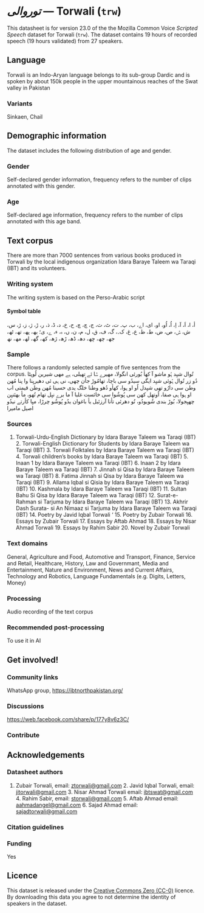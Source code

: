 # *توروالی* &mdash; Torwali (`trw`)
This datasheet is for version 23.0 of the the Mozilla Common Voice *Scripted Speech* dataset 
for Torwali (`trw`). The dataset contains 19 hours of recorded
speech (19 hours validated) from 27 speakers.

## Language
<!-- {{LANGUAGE_DESCRIPTION}} -->
<!-- Provide a brief (1-2 paragraph) description of your language -->

Torwali is an Indo-Aryan language belongs to its sub-group Dardic and is spoken by about 150k people in the upper mountainous reaches of the Swat valley in Pakistan

### Variants
<!-- {{VARIANT_DESCRIPTION}} -->
<!-- @ OPTIONAL @ -->
<!-- Describe the variants (MCV variants) of your language -->

Sinkaen, Chail

## Demographic information
<!-- You can get a lot of the information in this section from https://analyzer.cv-toolbox.web.tr/browse -->
The dataset includes the following distribution of age and gender.

### Gender
<!-- {{GENDER_TABLE}} -->
<!-- @ AUTOMATICALLY GENERATED @ -->
<!-- | Gender | Frequency |
|--------|-----------|
| male, masculine | ? |
| undeclared | ? |
| female, feminine | ? | -->
Self-declared gender information, frequency refers to the number of clips annotated with this gender.

### Age
<!-- {{AGE_TABLE}} -->
<!-- @ AUTOMATICALLY GENERATED @ -->
<!-- | Age band | Frequency |
|----------|-----------|
| teens | ? |
| twenties | ? |
| thirties | ? |
| fourties | ? |
| fifties | ? |
   ...if other age ranges are present in your data, add rows... -->
Self-declared age information, frequency refers to the number of clips annotated with this age band.

## Text corpus
<!-- {{TEXT_CORPUS_DESCRIPTION}} -->
<!-- @ OPTIONAL @ -->
<!-- An overview of the text corpus, with information such as average length (in characters and words) of validated sentences. -->

There are more than 7000 sentences from various books produced in Torwali by the local indigenous organization Idara Baraye Taleem wa Taraqi (IBT) and its volunteers. 

### Writing system
<!-- {{WRITING_SYSTEM_DESCRIPTION}} -->
<!-- @ OPTIONAL @ -->
<!-- A description of the writing system (or writing systems) used in the text corpus -->

The writing system is based on the Perso-Arabic script 

#### Symbol table
<!-- {{ALPHABET_TABLE}} -->
<!-- @ OPTIONAL @ -->
<!-- If the writing system is alphabetic, you can include the valid alphabet here -->

أ، ا، اَ، آ، اِ، اُ، اُو، او، ای، اے، ب، پ۔ ت، ٹ، ث، ج، چ، ڇ، ح، خ، د، ڈ، ذ، ر، ڑ، ژ، ز، ڙ، س، ش، ݜ، ص، ض، ط، ظ، ع، غ، ک۔، گ، ف، ق، ل، م، ن، ں، ہ، ء، ے، ی؛ بھ، پھ، تھ، ٹھ، جھ، چھ، ڇھ، دھ، ڈھ، ڑھ، ڙھ، کھ، گھ، لھ، مھ، نھ

### Sample
<!-- {{SENTENCES_SAMPLE}} -->
There follows a randomly selected sample of five sentences from the corpus.
تُوال شیِد ہُو ماشو آ کھأ بُورئی انگولا، مھیرے ݜا ئے تھیلی، ہے مھی شیرین لُوپٹا دُو زر تُوال ہُوئی شیِد ایگی سیدُو سی باچا،  تھامُوڑ جأن چھی، نی ہی ئی دھیریِنا وا پنا مُھن وطن سی دارُو تھی شیِدل اُو او ہوا، کھأو دُھو وطنا خلگ یدی حسینا  مُھن وطن قیمتی اب او ہوا ہی صفا، اُوتھل کھن سی پُوشُوا سی خائست غلبا آ ما برے نیِل تھام تُھو، مأ بھئنیِن چھیِجولا،  بُوڑ بندی شُویودُو، تُو دھرئی تأنا آرزئیل یأ باغوان یدُو پُوشُو چرڑا، میِا کأرتے نیدُو اصیل مامیرا  

### Sources
<!-- {{SOURCES_LIST}} -->
<!-- @ OPTIONAL @ -->
<!-- A list of sentence sources, can be curated to the top-N -->

1. Torwali-Urdu-English Dictionary by Idara Baraye Taleem wa Taraqi (IBT) 2. Torwali-English Dictionary for Students by Idara Baraye Taleem wa Taraqi (IBT) 3. Torwali Folktales by Idara Baraye Taleem wa Taraqi (IBT) 4. Torwali children’s books by Idara Baraye Taleem wa Taraqi (IBT) 5. Inaan 1 by Idara Baraye Taleem wa Taraqi (IBT) 6. Inaan 2 by Idara Baraye Taleem wa Taraqi (IBT) 7. Jinnah si Qisa by Idara Baraye Taleem wa Taraqi (IBT) 8. Fatima Jinnah si Qisa by Idara Baraye Taleem wa Taraqi (IBT) 9. Allama Iqbal si Qisia by Idara Baraye Taleem wa Taraqi (IBT) 10. Kashmala by Idara Baraye Taleem wa Taraqi (IBT) 11. Sultan Bahu Si Qisa by Idara Baraye Taleem wa Taraqi (IBT) 12. Surat-e-Rahman si Tarjuma by Idara Baraye Taleem wa Taraqi (IBT) 13. Akhrir Dash Surata- si An Nimaaz si Tarjuma by Idara Baraye Taleem wa Taraqi (IBT) 14. Poetry by Javid Iqbal Torwali ‘ 15. Poetry by Zubair Torwali  16. Essays by Zubair Torwali  17. Essays by Aftab Ahmad  18. Essays by Nisar Ahmad Torwali  19. Essays by Rahim Sabir  20. Novel by Zubair Torwali  

### Text domains
<!-- {{TEXT_DOMAIN_DESCRIPTION}} -->
<!-- @ OPTIONAL @ -->
<!-- What text domains are represented in the corpus? -->

General, Agriculture and Food, Automotive and Transport, Finance, Service and Retail, Healthcare, History, Law and Governmant, Media and Entertainment, Nature and Environment, News and Current Affairs, Technology and Robotics, Language Fundamentals (e.g. Digits, Letters, Money)

### Processing
<!-- {{PROCESSING_DESCRIPTION}} -->
<!-- @ OPTIONAL @ -->
<!-- How has the text data been processed -->

Audio recording of the text corpus 

### Recommended post-processing
<!-- {{RECOMMENDED_POSTPROCESSING_DESCRIPTION}} -->
<!-- @ OPTIONAL @ -->
<!-- What should people do before they use the data, for example Unicode normalisation -->

To use it in AI

## Get involved!


### Community links
<!-- {{COMMUNITY_LINKS_LIST}} -->
<!-- @ OPTIONAL @ -->
<!-- Links to community chats / fora -->

WhatsApp group, https://ibtnorthpakistan.org/

### Discussions
<!-- {{DISCUSSION_LINKS_LIST}} -->
<!-- @ OPTIONAL @ -->
<!-- Any links to discussions, for example on Discourse or other fora or blogs can be included here -->

https://web.facebook.com/share/p/177y8v6z3C/

### Contribute
<!-- {{CONTRIBUTE_LINKS_LIST}} -->
<!-- Here you can include links for how to contribute to the dataset -->



## Acknowledgements


### Datasheet authors
<!-- {{DATASHEET_AUTHORS_LIST}} -->
<!-- A list in the format of: Your Name <email@email.com> -->

1. Zubair Torwali, email: ztorwali@gmail.com  2. Javid Iqbal Torwali, email: jitorwali@gmail.com  3. Nisar Ahmad Torwali email: ibtswat@gmail.com  4. Rahim Sabir, email: storwali@gmail.com  5. Aftab Ahmad email: aahmadangel@gmail.com  6. Sajad Ahmad email: sajadtorwali@gmail.com  

### Citation guidelines
<!-- {{CITATION_DESCRIPTION}} -->
<!-- @ OPTIONAL @ -->
<!-- If you published a paper and would like people to cite it, you can include the BiBTeX here -->



### Funding
<!-- {{FUNDING_DESCRIPTION}} -->
<!-- @ OPTIONAL @ -->
<!-- If you received any funding, you can include the acknowledgement here -->

Yes 

## Licence
This dataset is released under the [Creative Commons Zero (CC-0)](https://creativecommons.org/public-domain/cc0/) licence. By downloading this data
you agree to not determine the identity of speakers in the dataset.